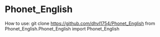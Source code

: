 # Phonet_English

How to use:
  git clone https://github.com/dhvl1754/Phonet_English
  from Phonet_English.Phonet_English import Phonet_English
